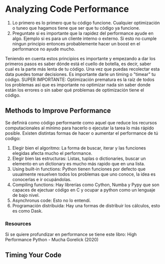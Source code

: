 # Analyzing Code Performance

1. Lo primero es lo primero que tu código funcione. Cualquier optimización o tuneo que hagamos tiene que ser que tu código ya funcione.
2. Preguntate si es importante que la rapidez del performance ayude en algo. Ejemplo si es para un cliente interno o externo. Si esto no cumple ningun principio entonces probablemente hacer un boost en el performance no ayude mucho.

Teniendo en cuenta estos principios es importante y empezando a dar los primeros pasos es saber dónde está el cuello de botella, es decir, saber cual es la parte más lenta de tu código. Una vez que puedas recolectar esta data puedes tomar decisiones. Es importante darle un timing o "timear" tu código. 
SUPER IMPORTANTE: Optimización prematura es la raíz de todos los problemas así que es importante no optimizar nada sin saber donde están los errores o sin saber qué problemas de optimización tiene el código.

## Methods to Improve Performance

Se definirá como código performante como aquel que reduce los recursos computacionales al mínimo para hacerlo o ejecutar la tarea lo más rápido posible. Existen distintas formas de hacer o aumentar el performance de tú codigo:

1. Elegir bien el algoritmo: La forma de buscar, iterar y las funciones elegidas afecta mucho el performance.
2. Elegir bien las estructuras: Listas, tuplas o dictionaries, buscar un elemento en un dictionary es mucho más rapido que en una lista.
3. Using built-in functions: Python tienen funciones por defecto que usualmente resuelven todos los problemas que uno conoce, la idea es conocerlas e ir ocupándolas.
4. Compiling functions: Hay librerías como Cython, Numba y Pypy que son capaces de ejectuar código en C y ocupar a python como un lenguaje de bajo nivel.
5. Asynchronus code: Esto no lo entendí.
6. Programación distribuida: Hay una formas de distribuir los cálculos, esto es como Dask. 


### Resources

Si se quiere profundizar en performance se tiene este libro: High Performance Python - Mucha Gorelick (2020)

## Timing Your Code